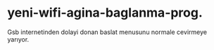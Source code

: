 # yeni-wifi-agina-baglanma-prog.
Gsb internetinden dolayi donan baslat menusunu normale cevirmeye yarıyor.
